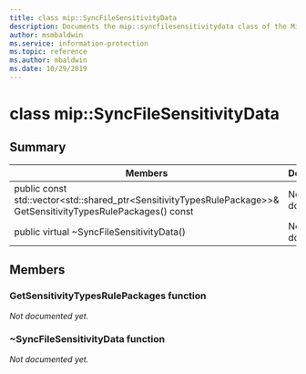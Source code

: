 ```yaml
---
title: class mip::SyncFileSensitivityData 
description: Documents the mip::syncfilesensitivitydata class of the Microsoft Information Protection (MIP) SDK.
author: msmbaldwin
ms.service: information-protection
ms.topic: reference
ms.author: mbaldwin
ms.date: 10/29/2019
---
```


# class mip::SyncFileSensitivityData 
  
## Summary
 Members                        | Descriptions                                
--------------------------------|---------------------------------------------
public const std::vector\<std::shared_ptr\<SensitivityTypesRulePackage\>\>& GetSensitivityTypesRulePackages() const  | Not yet documented.
public virtual ~SyncFileSensitivityData()  | Not yet documented.
  
## Members
  
### GetSensitivityTypesRulePackages function
_Not documented yet._

  
### ~SyncFileSensitivityData function
_Not documented yet._
